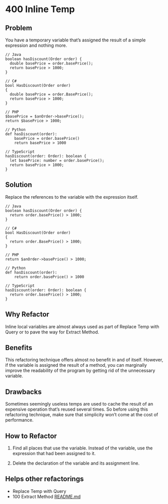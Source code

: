 # 400 Inline Temp

## Problem
You have a temporary variable that’s assigned the result of a simple expression and nothing more.

```
// Java
boolean hasDiscount(Order order) {
  double basePrice = order.basePrice();
  return basePrice > 1000;
}
```

```
// C#
bool HasDiscount(Order order)
{
  double basePrice = order.BasePrice();
  return basePrice > 1000;
}
```

```
// PHP
$basePrice = $anOrder->basePrice();
return $basePrice > 1000;
```

```
// Python
def hasDiscount(order):
    basePrice = order.basePrice()
    return basePrice > 1000
```

```
// TypeScript
hasDiscount(order: Order): boolean {
  let basePrice: number = order.basePrice();
  return basePrice > 1000;
}
```

## Solution
Replace the references to the variable with the expression itself.

```
// Java
boolean hasDiscount(Order order) {
  return order.basePrice() > 1000;
}
```

```
// C#
bool HasDiscount(Order order)
{
  return order.BasePrice() > 1000;
}
```

```
// PHP
return $anOrder->basePrice() > 1000;
```

```
// Python
def hasDiscount(order):
    return order.basePrice() > 1000
```

```
// TypeScript
hasDiscount(order: Order): boolean {
  return order.basePrice() > 1000;
}
```

## Why Refactor
Inline local variables are almost always used as part of Replace Temp with Query or to pave the way for Extract Method.

## Benefits
This refactoring technique offers almost no benefit in and of itself. However, if the variable is assigned the result of a method, you can marginally improve the readability of the program by getting rid of the unnecessary variable.

## Drawbacks
Sometimes seemingly useless temps are used to cache the result of an expensive operation that’s reused several times. So before using this refactoring technique, make sure that simplicity won’t come at the cost of performance.

## How to Refactor
1. Find all places that use the variable. Instead of the variable, use the expression that had been assigned to it.

2. Delete the declaration of the variable and its assignment line.

## Helps other refactorings
- Replace Temp with Query
- 100 Extract Method [README.md](./100/README.md)
